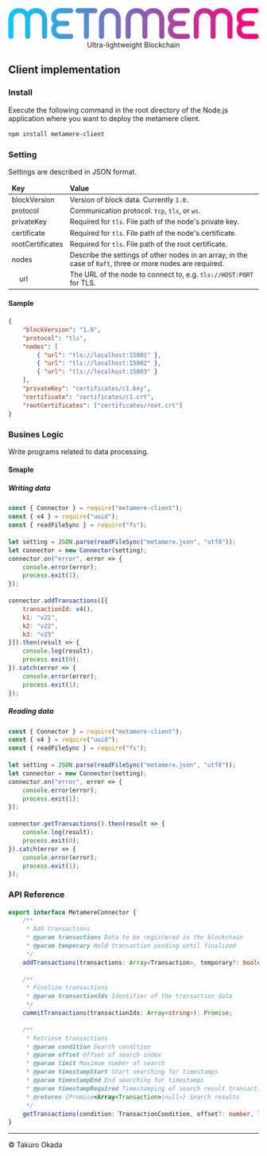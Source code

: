 <div align="center">
    <div><img src="../images/logo.svg"/></div>
    <div>Ultra-lightweight Blockchain</div>
</div>

## Client implementation

### Install

Execute the following command in the root directory of the Node.js application where you want to deploy the metamere client.

```sh
npm install metamere-client
```

### Setting

Settings are described in JSON format.

<table>
    <thead>
        <tr>
            <td><b>Key</b></td><td><b>Value</b></td>
        </tr>
    </thead>
    <tbody>
        <tr>
            <td>blockVersion</td><td>Version of block data. Currently <code>1.0.</code></td>
        </tr>
        <tr>
            <td>protocol</td><td>Communication protocol. <code>tcp</code>, <code>tls</code>, or <code>ws</code>.</td>
        </tr>
        <tr>
            <td>privateKey</td><td>Required for <code>tls</code>. File path of the node's private key.</td>
        </tr>
        <tr>
            <td>certificate</td><td>Required for <code>tls</code>. File path of the node's certificate.</td>
        </tr>
        <tr>
            <td>rootCertificates</td><td>Required for <code>tls</code>. File path of the root certificate.</td>
        </tr>
        <tr>
            <td>nodes</td><td>Describe the settings of other nodes in an array; in the case of <code>Raft</code>, three or more nodes are required.</td>
        </tr>
        <tr>
            <td>&nbsp;&nbsp;&nbsp;&nbsp;url</td><td>The URL of the node to connect to, e.g. <code>tls://HOST:PORT</code> for TLS.</td>
        </tr>
    </tbody>
</table>

#### Sample

```json
{
    "blockVersion": "1.0",
    "protocol": "tls",
    "nodes": [
        { "url": "tls://localhost:15001" },
        { "url": "tls://localhost:15002" },
        { "url": "tls://localhost:15003" }
    ],
    "privateKey": "certificates/c1.key",
    "certificate": "certificates/c1.crt",
    "rootCertificates": ["certificates/root.crt"]
}
```

### Busines Logic

Write programs related to data processing.

#### Smaple

##### Writing data

```js
const { Connector } = require("metamere-client");
const { v4 } = require("uuid");
const { readFileSync } = require("fs");

let setting = JSON.parse(readFileSync("metamere.json", "utf8"));
let connector = new Connector(setting);
connector.on("error", error => {
    console.error(error);
    process.exit(1);
});

connector.addTransactions([{
    transactionId: v4(),
    k1: "v21",
    k2: "v22",
    k3: "v23"
}]).then(result => {
    console.log(result);
    process.exit(0);
}).catch(error => {
    console.error(error);
    process.exit(1);
});
```

##### Reading data

```js
const { Connector } = require("metamere-client");
const { v4 } = require("uuid");
const { readFileSync } = require("fs");

let setting = JSON.parse(readFileSync("metamere.json", "utf8"));
let connector = new Connector(setting);
connector.on("error", error => {
    console.error(error);
    process.exit(1);
});

connector.getTransactions().then(result => {
    console.log(result);
    process.exit(0);
}).catch(error => {
    console.error(error);
    process.exit(1);
});
```

### API Reference

```ts
export interface MetamereConnector {
    /**
     * Add transactions
     * @param transactions Data to be registered in the blockchain
     * @param temporary Hold transaction pending until finalized
     */
    addTransactions(transactions: Array<Transaction>, temporary?: boolean): Promise<Array<string>|null>;

    /**
     * Finalize transactions
     * @param transactionIds Identifier of the transaction data
     */
    commitTransactions(transactionIds: Array<string>): Promise;

    /**
     * Retrieve transactions
     * @param condition Search condition
     * @param offset Offset of search index
     * @param limit Maximum number of search
     * @param timestampStart Start searching for timestamps
     * @param timestampEnd End searching for timestamps
     * @param timestampRequired Timestamping of search result transactions
     * @returns {Promise<Array<Transaction>|null>} Search results
     */
    getTransactions(condition: TransactionCondition, offset?: number, limit?: number, timestampStart?: number, timestampEnd?: number, timestampRequired?: boolean): Promise<Array<Transaction>|null>;
}
```


---

&copy; Takuro Okada